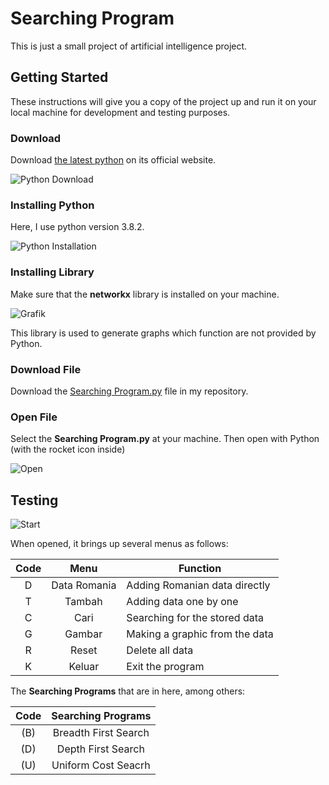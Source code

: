 # Searching Program

This is just a small project of artificial intelligence project.

## Getting Started

These instructions will give you a copy of the project up and run it on your local machine for development and testing purposes.

### Download 

Download [the latest python](https://www.python.org/downloads/) on its official website.

![Python Download](https://github.com/MyArist/Searching_Program/blob/master/README/python%20web.png)

### Installing Python

Here, I use python version 3.8.2.

![Python Installation](https://github.com/MyArist/Searching_Program/blob/master/README/Installasi.png)

### Installing Library

Make sure that the **networkx** library is installed on your machine.

![Grafik](https://github.com/MyArist/Searching_Program/blob/master/README/grafik.png)

This library is used to generate graphs which function are not provided by Python.

### Download File

Download the [Searching Program.py](https://github.com/MyArist/Searching_Program/blob/master/Searching%20Program.py) file in my repository.

### Open File

Select the **Searching Program.py** at your machine. Then open with Python (with the rocket icon inside)

![Open](https://github.com/MyArist/Searching_Program/blob/master/README/open.png)

## Testing

![Start](https://github.com/MyArist/Searching_Program/blob/master/README/start.png)

When opened, it brings up several menus as follows:

Code | Menu | Function
:---: | :---: | ---
D | Data Romania | Adding Romanian data directly
T | Tambah | Adding data one by one
C | Cari | Searching for the stored data
G | Gambar | Making a graphic from the data
R | Reset | Delete all data
K | Keluar | Exit the program

The **Searching Programs** that are in here, among others:

Code | Searching Programs
:---: | :---:
(B) | Breadth First Search
(D) | Depth First Search
(U) | Uniform Cost Seacrh

